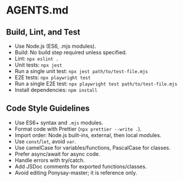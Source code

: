 # AGENTS.md

## Build, Lint, and Test
- Use Node.js (ES6, .mjs modules).
- Build: No build step required unless specified.
- Lint: `npx eslint .`
- Unit tests: `npx jest`
- Run a single unit test: `npx jest path/to/test-file.mjs`
- E2E tests: `npx playwright test`
- Run a single E2E test: `npx playwright test path/to/test-file.mjs`
- Install dependencies: `npm install`

## Code Style Guidelines
- Use ES6+ syntax and `.mjs` modules.
- Format code with Prettier (`npx prettier --write .`).
- Import order: Node.js built-ins, external, then local modules.
- Use `const`/`let`, avoid `var`.
- Use camelCase for variables/functions, PascalCase for classes.
- Prefer async/await for async code.
- Handle errors with try/catch.
- Add JSDoc comments for exported functions/classes.
- Avoid editing Ponysay-master; it is reference only.
